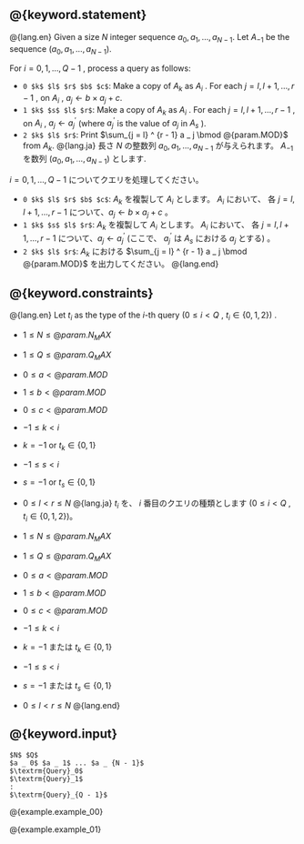 ## @{keyword.statement}

@{lang.en}
Given a size $N$ integer sequence $a _ 0, a _ 1, \dots, a _ {N - 1}$.
Let $A _ {-1}$ be the sequence $(a _ 0, a _ 1, \dots, a _ {N - 1})$.

For $i=0,1,\ldots ,Q-1$ , process a query as follows:

- `0 $k$ $l$ $r$ $b$ $c$`: Make a copy of $A _ {k}$ as $A _ i$ . For each $j = l, l+1, \dots, {r - 1}$ , on $A _ i$ , $a _ j \gets b \times a _ j + c$.
- `1 $k$ $s$ $l$ $r$`: Make a copy of $A _ {k}$ as $A _ i$ . For each $j = l, l+1, \dots, {r - 1}$ , on $A _ i$ , $a _ j \gets a ^ {\prime} _ j$ (where $a ^ {\prime} _ j$ is the value of $a _ j$ in $A _ {s}$ ).
- `2 $k$ $l$ $r$`: Print $\sum_{j = l} ^ {r - 1} a _ j \bmod @{param.MOD}$ from $A _ {k}$.
@{lang.ja}
長さ $N$ の整数列 $a_0, a_1, \dots, a_{N - 1}$ が与えられます。
$A _ {-1}$ を数列 $(a _ 0, a _ 1, \dots, a _ {N - 1})$ とします.

$i=0,1,\ldots ,Q-1$ についてクエリを処理してください。

- `0 $k$ $l$ $r$ $b$ $c$`: $A _ {k}$ を複製して $A _ i$ とします。 $A _ i$ において、 各 $j = l, l+1, \dots, {r - 1}$ について、$a _ j \gets b \times a _ j + c$ 。
- `1 $k$ $s$ $l$ $r$`: $A _ {k}$ を複製して $A _ i$ とします。 $A _ i$ において、 各 $j = l, l+1, \dots, {r - 1}$ について、$a _ j \gets a ^ {\prime} _ j$ (ここで、 $a ^ {\prime} _ j$ は $A _ {s}$ における $a _ j$ とする) 。
- `2 $k$ $l$ $r$`: $A _ {k}$ における $\sum_{j = l} ^ {r - 1} a _ j \bmod @{param.MOD}$ を出力してください。
@{lang.end}

## @{keyword.constraints}

@{lang.en}
Let $t _ i$ as the type of the $i$-th query ($0\leq i \lt Q$ , $t _ i\in\lbrace 0,1,2\rbrace$) .

- $1 \leq N \leq @{param.N_MAX}$
- $1 \leq Q \leq @{param.Q_MAX}$
- $0 \leq a \lt @{param.MOD}$
- $1 \leq b \lt @{param.MOD}$
- $0 \leq c \lt @{param.MOD}$
- $-1 \leq k \lt i$
- $k=-1$ or $t _ k\in \lbrace 0,1\rbrace$
- $-1 \leq s \lt i$
- $s=-1$ or $t _ s\in \lbrace 0,1\rbrace$
- $0 \leq l \lt r \leq N$
@{lang.ja}
$t _ i$ を、 $i$ 番目のクエリの種類とします ($0\leq i \lt Q$ , $t _ i\in\lbrace 0,1,2\rbrace$)。

- $1 \leq N \leq @{param.N_MAX}$
- $1 \leq Q \leq @{param.Q_MAX}$
- $0 \leq a \lt @{param.MOD}$
- $1 \leq b \lt @{param.MOD}$
- $0 \leq c \lt @{param.MOD}$
- $-1 \leq k \lt i$
- $k=-1$ または $t _ k\in \lbrace 0,1\rbrace$
- $-1 \leq s \lt i$
- $s=-1$ または $t _ s\in \lbrace 0,1\rbrace$
- $0 \leq l \lt r \leq N$
@{lang.end}

## @{keyword.input}

~~~
$N$ $Q$
$a _ 0$ $a _ 1$ ... $a _ {N - 1}$
$\textrm{Query}_0$
$\textrm{Query}_1$
:
$\textrm{Query}_{Q - 1}$
~~~

@{example.example_00}

@{example.example_01}
